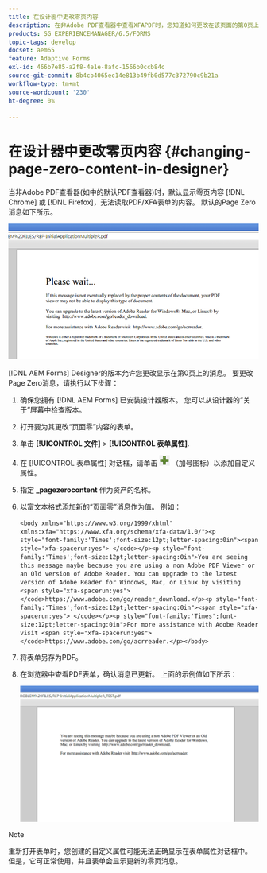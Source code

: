 ```yaml
---
title: 在设计器中更改零页内容
description: 在非Adobe PDF查看器中查看XFAPDF时，您知道如何更改在该页面的第0页上显示的消息吗？
products: SG_EXPERIENCEMANAGER/6.5/FORMS
topic-tags: develop
docset: aem65
feature: Adaptive Forms
exl-id: 466b7e85-a2f8-4e1e-8afc-1566b0ccb84c
source-git-commit: 8b4cb4065ec14e813b49fb0d577c372790c9b21a
workflow-type: tm+mt
source-wordcount: '230'
ht-degree: 0%

---
```


# 在设计器中更改零页内容 {#changing-page-zero-content-in-designer}

当非Adobe PDF查看器(如中的默认PDF查看器)时，默认显示零页内容 [!DNL Chrome] 或 [!DNL Firefox]，无法读取PDF/XFA表单的内容。 默认的Page Zero消息如下所示。

![defaultpage0message](assets/defaultpage0message.png)

[!DNL AEM Forms] Designer的版本允许您更改显示在第0页上的消息。 要更改Page Zero消息，请执行以下步骤：

1. 确保您拥有 [!DNL AEM Forms] 已安装设计器版本。 您可以从设计器的“关于”屏幕中检查版本。

1. 打开要为其更改“页面零”内容的表单。

1. 单击 **[!UICONTROL 文件]** > **[!UICONTROL 表单属性]**.

1. 在 [!UICONTROL 表单属性] 对话框，请单击 ![加](assets/plus.png) （加号图标）以添加自定义属性。

1. 指定 **_pagezerocontent** 作为资产的名称。
1. 以富文本格式添加新的“页面零”消息作为值。 例如：


   `<body xmlns="https://www.w3.org/1999/xhtml" xmlns:xfa="https://www.xfa.org/schema/xfa-data/1.0/"><p style="font-family:'Times';font-size:12pt;letter-spacing:0in"><span style="xfa-spacerun:yes"> </code></p><p style="font-family:'Times';font-size:12pt;letter-spacing:0in">You are seeing this message maybe because you are using a non Adobe PDF Viewer or an Old version of Adobe Reader. You can upgrade to the latest version of Adobe Reader for Windows, Mac, or Linux by visiting <span style="xfa-spacerun:yes"> </code>https://www.adobe.com/go/reader_download.</p><p style="font-family:'Times';font-size:12pt;letter-spacing:0in"><span style="xfa-spacerun:yes"> </code></p><p style="font-family:'Times';font-size:12pt;letter-spacing:0in">For more assistance with Adobe Reader visit <span style="xfa-spacerun:yes"> </code>https://www.adobe.com/go/acrreader.</p></body>`

1. 将表单另存为PDF。

1. 在浏览器中查看PDF表单，确认消息已更新。 上面的示例值如下所示：

   ![更改消息](assets/changedmessage.png)

>[!NOTE]
>
>重新打开表单时，您创建的自定义属性可能无法正确显示在表单属性对话框中。 但是，它可正常使用，并且表单会显示更新的零页消息。
